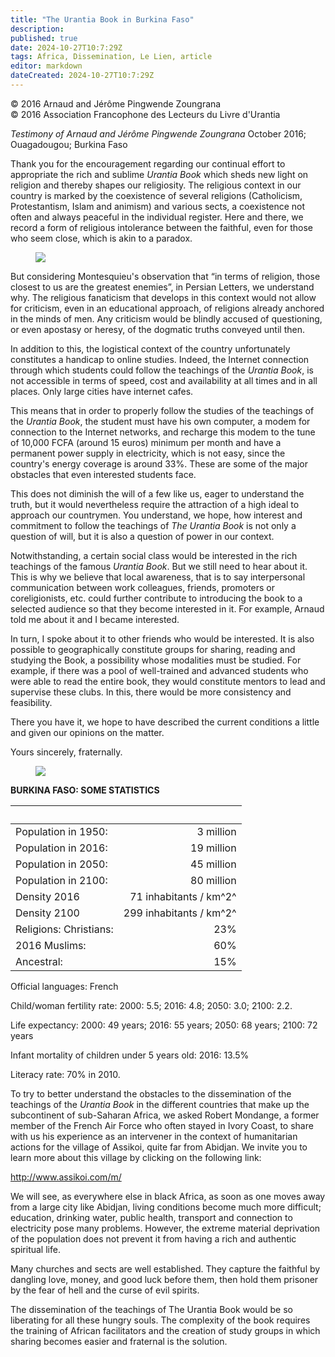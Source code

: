 ```yaml
---
title: "The Urantia Book in Burkina Faso"
description: 
published: true
date: 2024-10-27T10:7:29Z
tags: Africa, Dissemination, Le Lien, article
editor: markdown
dateCreated: 2024-10-27T10:7:29Z
---
```


<p class="v-card v-sheet theme--light gray lighten-3 px-2">© 2016 Arnaud and Jérôme Pingwende Zoungrana<br>© 2016 Association Francophone des Lecteurs du Livre d'Urantia</p>


_Testimony of Arnaud and Jérôme Pingwende Zoungrana_
October 2016; Ouagadougou; Burkina Faso

Thank you for the encouragement regarding our continual effort to appropriate the rich and sublime _Urantia Book_ which sheds new light on religion and thereby shapes our religiosity. The religious context in our country is marked by the coexistence of several religions (Catholicism, Protestantism, Islam and animism) and various sects, a coexistence not often and always peaceful in the individual register. Here and there, we record a form of religious intolerance between the faithful, even for those who seem close, which is akin to a paradox.

<figure id="Figure_11" class="image urantiapedia image-style-align-right">
<img src="/image/article/Le_Lien/images_02/075.jpg">
</figure>

But considering Montesquieu's observation that “in terms of religion, those closest to us are the greatest enemies”, in Persian Letters, we understand why. The religious fanaticism that develops in this context would not allow for criticism, even in an educational approach, of religions already anchored in the minds of men. Any criticism would be blindly accused of questioning, or even apostasy or heresy, of the dogmatic truths conveyed until then.

In addition to this, the logistical context of the country unfortunately constitutes a handicap to online studies. Indeed, the Internet connection through which students could follow the teachings of the _Urantia Book_, is not accessible in terms of speed, cost and availability at all times and in all places. Only large cities have internet cafes.

This means that in order to properly follow the studies of the teachings of the _Urantia Book_, the student must have his own computer, a modem for connection to the Internet networks, and recharge this modem to the tune of 10,000 FCFA (around 15 euros) minimum per month and have a permanent power supply in
electricity, which is not easy, since the country's energy coverage is around 33%. These are some of the major obstacles that even interested students face.

This does not diminish the will of a few like us, eager to understand the truth, but it would nevertheless require the attraction of a high ideal to approach our countrymen. You understand, we hope, how interest and commitment to follow the teachings of _The Urantia Book_ is not only a question of will, but it is also a question of power in our context.

Notwithstanding, a certain social class would be interested in the rich teachings of the famous _Urantia Book_. But we still need to hear about it. This is why we believe that local awareness, that is to say interpersonal communication between work colleagues, friends, promoters or coreligionists, etc. could further contribute to introducing the book to a selected audience so that they become interested in it. For example, Arnaud told me about it and I became interested.

In turn, I spoke about it to other friends who would be interested. It is also possible to geographically constitute groups for sharing, reading and studying the Book, a possibility whose modalities must be studied. For example, if there was a pool of well-trained and advanced students who were able to read the entire book, they would constitute mentors to lead and supervise these clubs. In this, there would be more consistency and feasibility.

There you have it, we hope to have described the current conditions a little and given our opinions on the matter.

Yours sincerely, fraternally.

<figure id="Figure_12" class="image urantiapedia">
<img src="/image/article/Le_Lien/images_02/076.jpg">
</figure>

**BURKINA FASO: SOME STATISTICS**

| &nbsp; | &nbsp; |
| :--- | ---: |
| Population in 1950: | 3 million |
| Population in 2016: | 19 million |
| Population in 2050: | 45 million |
| Population in 2100: | 80 million |
| Density 2016 | 71 inhabitants / km^2^ |
| Density 2100 | 299 inhabitants / km^2^ |
| Religions: Christians: | 23% |
| 2016 Muslims: | 60% |
| Ancestral: | 15% |

Official languages: French

Child/woman fertility rate: 2000: 5.5; 2016: 4.8; 2050: 3.0; 2100: 2.2.

Life expectancy: 2000: 49 years; 2016: 55 years; 2050: 68 years; 2100: 72 years

Infant mortality of children under 5 years old: 2016: 13.5%

Literacy rate: 70% in 2010.

To try to better understand the obstacles to the dissemination of the teachings of the _Urantia Book_ in the different countries that make up the subcontinent of sub-Saharan Africa, we asked Robert Mondange, a former member of the French Air Force who often stayed in Ivory Coast, to share with us his experience as an intervener in the context of humanitarian actions for the village of Assikoi, quite far from Abidjan. We invite you to learn more about this village by clicking on the following link:

http://www.assikoi.com/m/

We will see, as everywhere else in black Africa, as soon as one moves away from a large city like Abidjan, living conditions become much more difficult; education, drinking water, public health, transport and connection to electricity pose many problems. However, the extreme material deprivation of the population does not prevent it from having a rich and authentic spiritual life.

Many churches and sects are well established. They capture the faithful by dangling love, money, and good luck before them, then hold them prisoner by the fear of hell and the curse of evil spirits.

The dissemination of the teachings of The Urantia Book would be so liberating for all these hungry souls. The complexity of the book requires the training of African facilitators and the creation of study groups in which sharing becomes easier and fraternal is the solution.

